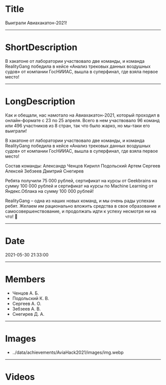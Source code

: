 # Title

Выиграли Авиахакатон-2021!

---

# ShortDescription

В хакатоне от лаборатории участвовало две команды, и команда RealityGang победила в кейсе «Анализ трековых данных
воздушных судов» от компании ГосНИИАС, вышла в суперфинал, где взяла первое место!

---

# LongDescription

Как и обещали, нас намотало на Авиахакатон-2021, который проходил в онлайн-формате с 23 по 25 апреля. Всего в нем
участвовало 96 команд или 496 участников из 8 стран, так что было жарко, но мы-таки его выиграли!

В хакатоне от лаборатории участвовало две команды, и команда RealityGang победила в кейсе «Анализ трековых данных
воздушных судов» от компании ГосНИИАС, вышла в суперфинал, где взяла первое место!

Состав команды:
Александр Ченцов
Кирилл Подольский
Артем Сергеев
Алексей Зебзеев
Дмитрий Снегирев

Ребята получили 75 000 рублей, сертификат на курсы от Geekbrains на сумму 100 000 рублей и сертификат на курсы по
Machine Learning от Яндекс.Облака на сумму 100 000 рублей!

RealityGang – одна из наших новых команд, и мы очень рады успехам ребят. Желаем им рационально вложить средства в свое
образование и самосовершенствование, и продолжать идти к успеху несмотря ни на что! 🤗

---

# Date

2021-05-30 21:33:00

---

# Members

- Ченцов А. Б.
- Подольский К. В.
- Сергеев А. О.
- Зебзеев А. В.
- Снегирев Д. А.

---

# Images

- ../data/achievements/AviaHack2021/images/img.webp

---

# Videos

